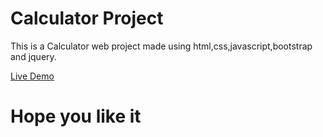 # Calculator Project
This is a Calculator web project made using html,css,javascript,bootstrap and jquery.

[Live Demo](https://anshuman182005.github.io/Calculator/ "Calculator")
# Hope you like it
